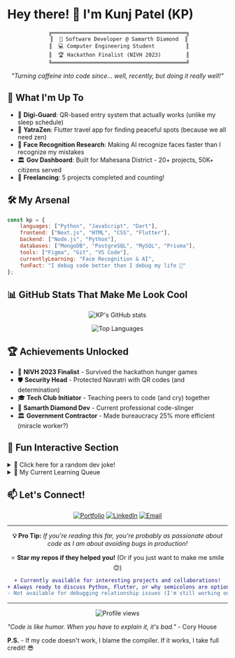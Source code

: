 # Hey there! 👋 I'm Kunj Patel (KP)

<div align="center">
  
```ascii
 ╔═══════════════════════════════════════════╗
 ║  🚀 Software Developer @ Samarth Diamond  ║
 ║  💻 Computer Engineering Student          ║
 ║  🏆 Hackathon Finalist (NIVH 2023)        ║
 ╚═══════════════════════════════════════════╝
```

*"Turning caffeine into code since... well, recently, but doing it really well!"*

</div>

## 🎯 What I'm Up To

- 🔐 **Digi-Guard**: QR-based entry system that actually works (unlike my sleep schedule)
- 🧳 **YatraZen**: Flutter travel app for finding peaceful spots (because we all need zen)
- 🤖 **Face Recognition Research**: Making AI recognize faces faster than I recognize my mistakes
- 🏛️ **Gov Dashboard**: Built for Mahesana District - 20+ projects, 50K+ citizens served
- 💼 **Freelancing**: 5 projects completed and counting!

## 🛠️ My Arsenal

```javascript
const kp = {
    languages: ["Python", "JavaScript", "Dart"],
    frontend: ["Next.js", "HTML", "CSS", "Flutter"],
    backend: ["Node.js", "Python"],
    databases: ["MongoDB", "PostgreSQL", "MySQL", "Prisma"],
    tools: ["Figma", "Git", "VS Code"],
    currentlyLearning: "Face Recognition & AI",
    funFact: "I debug code better than I debug my life 🐛"
};
```

## 📊 GitHub Stats That Make Me Look Cool

<div align="center">
  
![KP's GitHub stats](https://github-readme-stats.vercel.app/api?username=hyphen04&show_icons=true&theme=radical)

![Top Languages](https://github-readme-stats.vercel.app/api/top-langs/?username=hyphen04&layout=compact&theme=radical)

</div>

## 🏆 Achievements Unlocked

- 🥇 **NIVH 2023 Finalist** - Survived the hackathon hunger games
- 🛡️ **Security Head** - Protected Navratri with QR codes (and determination)
- 🎓 **Tech Club Initiator** - Teaching peers to code (and cry) together
- 💼 **Samarth Diamond Dev** - Current professional code-slinger
- 🏛️ **Government Contractor** - Made bureaucracy 25% more efficient (miracle worker?)

## 🎨 Fun Interactive Section

<details>
<summary>🎲 Click here for a random dev joke!</summary>

**Why do programmers prefer dark mode?**
*Because light attracts bugs!* 🐛✨

**Alternative answer:** Because we're already dead inside, might as well make our IDE match! 😄

</details>

<details>
<summary>🚀 My Current Learning Queue</summary>

```python
learning_queue = [
    "Advanced Face Recognition",
    "Machine Learning Optimization",
    "Flutter Advanced Animations",
    "PostgreSQL Performance Tuning",
    "How to explain to non-devs why it takes 2 weeks to 'just change a button'"
]
```

</details>

## 📫 Let's Connect!

<div align="center">

[![Portfolio](https://img.shields.io/badge/Portfolio-kunj.pages.dev-FF5722?style=for-the-badge&logo=firefox&logoColor=white)](https://kunj.pages.dev)
[![LinkedIn](https://img.shields.io/badge/LinkedIn-Connect-0077B5?style=for-the-badge&logo=linkedin&logoColor=white)](https://linkedin.com/in/yourprofile)
[![Email](https://img.shields.io/badge/Email-Let's%20Talk-D14836?style=for-the-badge&logo=gmail&logoColor=white)](mailto:your.email@domain.com)

</div>

---

<div align="center">

**💡 Pro Tip:** *If you're reading this far, you're probably as passionate about code as I am about avoiding bugs in production!*

⭐ **Star my repos if they helped you!** (Or if you just want to make me smile 😊)

```diff
+ Currently available for interesting projects and collaborations!
+ Always ready to discuss Python, Flutter, or why semicolons are optional in JavaScript
- Not available for debugging relationship issues (I'm still working on that feature)
```

</div>

---

<div align="center">
  <img src="https://komarev.com/ghpvc/?username=hyphen04&label=Profile%20views&color=0e75b6&style=flat" alt="Profile views" />
</div>

*"Code is like humor. When you have to explain it, it's bad."* - Cory House

**P.S.** - If my code doesn't work, I blame the compiler. If it works, I take full credit! 😎
